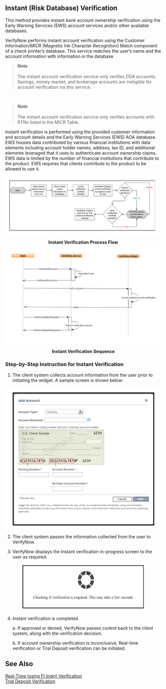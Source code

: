 ## Instant (Risk Database) Verification

This method provides instant bank account ownership verification using the Early Warning Services (EWS) account services and/or other available databases.

VerifyNow performs instant account verification using the Customer Information/MICR (Magnetic Ink Character Recognition) Match component of a check printer’s database. This service matches the user’s name and the account information with information in the database.

>**Note**<br/><br/>
 The instant account verification service only verifies DDA accounts. Savings, money market, and brokerage accounts are ineligible for account verification via this service.

 &nbsp;
 
>**Note**<br/><br/> The instant account verification service only verifies accounts with RTNs listed in the MICR Table.

Instant verification is performed using the provided customer information and account details and the Early Warning Services (EWS) AOA database. EWS houses data contributed by various financial institutions with data elements including account holder names, address, tax ID, and additional elements leveraged that it uses to authenticate account ownership claims. EWS data is limited by the number of financial institutions that contribute to the product. EWS requires that clients contribute to the product to be allowed to use it.

<center>

![Images](../../assets/images/instant-verification-process-flow.png)

<b>Instant Verification Process Flow</b>

</center>

<center>

![Images](../../assets/images/instant-verification-sequence.png)

<b>Instant Verification Sequence</b>

</center>

### Step-by-Step Instruction for Instant Verification
1. The client system collects account information from the user prior to initiating the widget. A sample screen is shown below:

<center>

![Images](../../assets/images/add-account.png)

</center>

2. The client system passes the information collected from the user to VerifyNow.

3. VerifyNow displays the Instant verification in-progress screen to the user as required.

<center>

<img width="400" height="150" src="https://raw.githubusercontent.com/Fiserv/VerifyNow/develop/assets/images/process-image.png">

</center>

4.  Instant verification is completed.

    a. If approved or denied, VerifyNow passes control back to the client system, along with the verification decision.

    b. If account ownership verification is inconclusive, Real-time verification or Trial Deposit verification can be initiated.

## See Also
[Real-Time (using FI login) Verification](?path=docs/verifynow-account-verification-method/real-time-verification.md)<br/>
[Trial Deposit Verification](?path=docs/verifynow-account-verification-method/trial-deposit-verification.md)<br/>